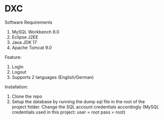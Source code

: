 # DXC
 
Software Requirements
1.	MySQL Workbench 8.0
2.	Eclipse J2EE
3.	Java JDK 17
4.	Apache Tomcat 9.0

Feature:
1) Login
2) Logout
3) Supports 2 languages (English/German)

Installation:
1) Clone the repo
2) Setup the database by running the dump sql file in the root of the project folder. Change the SQL account credentials accordingly (MySQL credentials used in this project: user = root pass = root)
